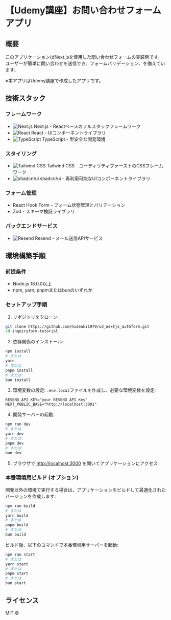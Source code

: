 # 【Udemy講座】お問い合わせフォームアプリ

## 概要
このアプリケーションはNext.jsを使用した問い合わせフォームの実装例です。ユーザーが簡単に問い合わせを送信でき、フォームバリデーション、を備えています。

※本アプリはUdemy講座で作成したアプリです。

## 技術スタック

### フレームワーク
- ![Next.js](https://img.shields.io/badge/-Next.js-000000?style=flat&logo=next.js&logoColor=white) Next.js - Reactベースのフルスタックフレームワーク
- ![React](https://img.shields.io/badge/-React-61DAFB?style=flat&logo=react&logoColor=black) React - UIコンポーネントライブラリ
- ![TypeScript](https://img.shields.io/badge/-TypeScript-3178C6?style=flat&logo=typescript&logoColor=white) TypeScript - 型安全な開発環境

### スタイリング
- ![Tailwind CSS](https://img.shields.io/badge/-Tailwind_CSS-38B2AC?style=flat&logo=tailwind-css&logoColor=white) Tailwind CSS - ユーティリティファーストのCSSフレームワーク
- ![shadcn/ui](https://img.shields.io/badge/-shadcn%2Fui-000000?style=flat&logo=react&logoColor=white) shadcn/ui - 再利用可能なUIコンポーネントライブラリ

### フォーム管理
- React Hook Form - フォーム状態管理とバリデーション
- Zod - スキーマ検証ライブラリ

### バックエンドサービス
- ![Resend](https://img.shields.io/badge/-Resend-000000?style=flat&logo=mail&logoColor=white) Resend - メール送信APIサービス

## 環境構築手順

### 前提条件
- Node.js 18.0.0以上
- npm, yarn, pnpmまたはbunのいずれか

### セットアップ手順

1. リポジトリをクローン:
```bash
git clone https://github.com/hideaki1979/ud_nextjs_authform.git
cd inquiryform-tutorial
```

2. 依存関係のインストール:
```bash
npm install
# または
yarn
# または
pnpm install
# または
bun install
```

3. 環境変数の設定:
`.env.local`ファイルを作成し、必要な環境変数を設定:
```
RESEND_API_KEY="your RESEND API Key"
NEXT_PUBLIC_BASE="http://localhost:3001"
```

4. 開発サーバーの起動:
```bash
npm run dev
# または
yarn dev
# または
pnpm dev
# または
bun dev
```

5. ブラウザで [http://localhost:3000](http://localhost:3000) を開いてアプリケーションにアクセス

### 本番環境用ビルド (オプション)

開発以外の環境で実行する場合は、アプリケーションをビルドして最適化されたバージョンを作成します:

```bash
npm run build
# または
yarn build
# または
pnpm build
# または
bun build
```

ビルド後、以下のコマンドで本番環境用サーバーを起動:

```bash
npm run start
# または
yarn start
# または
pnpm start
# または
bun start
```

## ライセンス
MIT ©
